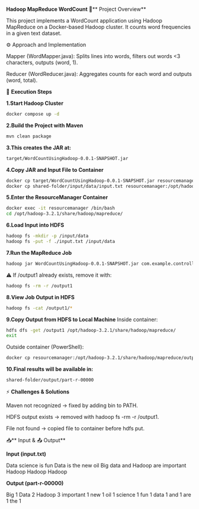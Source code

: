 **Hadoop MapReduce WordCount**
📌** Project Overview**

This project implements a WordCount application using Hadoop MapReduce on a Docker-based Hadoop cluster. It counts word frequencies in a given text dataset.

⚙️ Approach and Implementation

Mapper (WordMapper.java): Splits lines into words, filters out words <3 characters, outputs (word, 1).

Reducer (WordReducer.java): Aggregates counts for each word and outputs (word, total).

🚀 **Execution Steps**

**1.Start Hadoop Cluster**
```bash
docker compose up -d
```

**2.Build the Project with Maven**
```bash
mvn clean package
```

**3.This creates the JAR at:**
```bash
target/WordCountUsingHadoop-0.0.1-SNAPSHOT.jar
```

**4.Copy JAR and Input File to Container**
```bash
docker cp target/WordCountUsingHadoop-0.0.1-SNAPSHOT.jar resourcemanager:/opt/hadoop-3.2.1/share/hadoop/mapreduce/
docker cp shared-folder/input/data/input.txt resourcemanager:/opt/hadoop-3.2.1/share/hadoop/mapreduce/
```

**5.Enter the ResourceManager Container**
```bash
docker exec -it resourcemanager /bin/bash
cd /opt/hadoop-3.2.1/share/hadoop/mapreduce/
```

**6.Load Input into HDFS**
```bash
hadoop fs -mkdir -p /input/data
hadoop fs -put -f ./input.txt /input/data
```

**7.Run the MapReduce Job**
```bash
hadoop jar WordCountUsingHadoop-0.0.1-SNAPSHOT.jar com.example.controller.Controller /input/data/input.txt /output1
```

⚠️ If /output1 already exists, remove it with:
```bash
hadoop fs -rm -r /output1
```

**8.View Job Output in HDFS**
```bash
hadoop fs -cat /output1/*
```

**9.Copy Output from HDFS to Local Machine**
Inside container:
```bash
hdfs dfs -get /output1 /opt/hadoop-3.2.1/share/hadoop/mapreduce/
exit
```

Outside container (PowerShell):
```bash
docker cp resourcemanager:/opt/hadoop-3.2.1/share/hadoop/mapreduce/output1/ shared-folder/output/
```

**10.Final results will be available in:**
```bash
shared-folder/output/part-r-00000
```
⚡ **Challenges & Solutions**

Maven not recognized → fixed by adding bin to PATH.

HDFS output exists → removed with hadoop fs -rm -r /output1.

File not found → copied file to container before hdfs put.

📥** Input & 📤 Output**

**Input (input.txt)**

Data science is fun
Data is the new oil
Big data and Hadoop are important
Hadoop Hadoop Hadoop


**Output (part-r-00000)**

Big       1
Data      2
Hadoop    3
important 1
new       1
oil       1
science   1
fun       1
data      1
and       1
are       1
the       1
